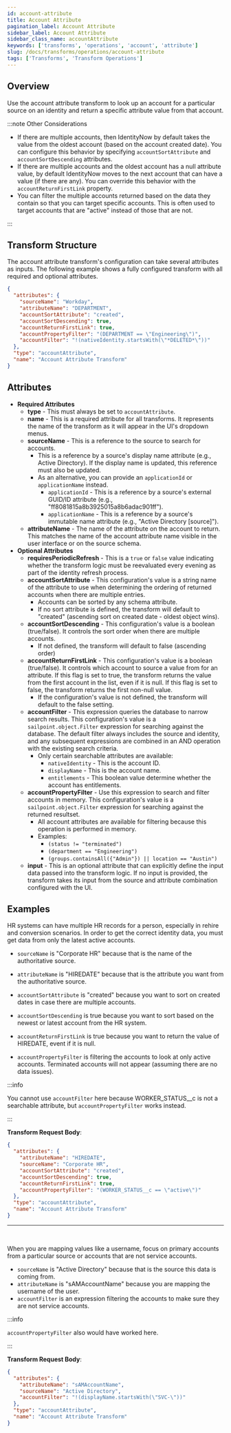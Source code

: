 ```yaml
---
id: account-attribute
title: Account Attribute
pagination_label: Account Attribute
sidebar_label: Account Attribute
sidebar_class_name: accountAttribute
keywords: ['transforms', 'operations', 'account', 'attribute']
slug: /docs/transforms/operations/account-attribute
tags: ['Transforms', 'Transform Operations']
---
```


## Overview

Use the account attribute transform to look up an account for a particular source on an identity and return a specific attribute value from that account.

:::note Other Considerations

- If there are multiple accounts, then IdentityNow by default takes the value from the oldest account (based on the account created date). You can configure this behavior by specifying `accountSortAttribute` and `accountSortDescending` attributes.
- If there are multiple accounts and the oldest account has a null attribute value, by default IdentityNow moves to the next account that can have a value (if there are any). You can override this behavior with the `accountReturnFirstLink` property.
- You can filter the multiple accounts returned based on the data they contain so that you can target specific accounts. This is often used to target accounts that are "active" instead of those that are not.

:::

## Transform Structure

The account attribute transform's configuration can take several attributes as inputs. The following example shows a fully configured transform with all required and optional attributes.

```json
{
  "attributes": {
    "sourceName": "Workday",
    "attributeName": "DEPARTMENT",
    "accountSortAttribute": "created",
    "accountSortDescending": true,
    "accountReturnFirstLink": true,
    "accountPropertyFilter": "(DEPARTMENT == \"Engineering\")",
    "accountFilter": "!(nativeIdentity.startsWith(\"*DELETED*\"))"
  },
  "type": "accountAttribute",
  "name": "Account Attribute Transform"
}
```

## Attributes

- **Required Attributes**
  - **type** - This must always be set to `accountAttribute`.
  - **name** - This is a required attribute for all transforms. It represents the name of the transform as it will appear in the UI's dropdown menus.
  - **sourceName** - This is a reference to the source to search for accounts.
    - This is a reference by a source's display name attribute (e.g., Active Directory). If the display name is updated, this reference must also be updated.
    - As an alternative, you can provide an `applicationId` or `applicationName` instead.
      - `applicationId` - This is a reference by a source's external GUID/ID attribute (e.g., "ff8081815a8b3925015a8b6adac901ff").
      - `applicationName` - This is a reference by a source's immutable name attribute (e.g., "Active Directory \[source\]").
  - **attributeName** - The name of the attribute on the account to return. This matches the name of the account attribute name visible in the user interface or on the source schema.
- **Optional Attributes**
  - **requiresPeriodicRefresh** - This is a `true` or `false` value indicating whether the transform logic must be reevaluated every evening as part of the identity refresh process.
  - **accountSortAttribute** - This configuration's value is a string name of the attribute to use when determining the ordering of returned accounts when there are multiple entries.
    - Accounts can be sorted by any schema attribute.
    - If no sort attribute is defined, the transform will default to "created" (ascending sort on created date - oldest object wins).
  - **accountSortDescending** - This configuration's value is a boolean (true/false). It controls the sort order when there are multiple accounts.
    - If not defined, the transform will default to false (ascending order)
  - **accountReturnFirstLink** - This configuration's value is a boolean (true/false). It controls which account to source a value from for an attribute. If this flag is set to true, the transform returns the value from the first account in the list, even if it is null. If this flag is set to false, the transform returns the first non-null value.
    - If the configuration's value is not defined, the transform will default to the false setting.
  - **accountFilter** - This expression queries the database to narrow search results. This configuration's value is a `sailpoint.object.Filter` expression for searching against the database. The default filter always includes the source and identity, and any subsequent expressions are combined in an AND operation with the existing search criteria.
    - Only certain searchable attributes are available:
      - `nativeIdentity` - This is the account ID.
      - `displayName` - This is the account name.
      - `entitlements` - This boolean value determine whether the account has entitlements.
  - **accountPropertyFilter** - Use this expression to search and filter accounts in memory. This configuration's value is a `sailpoint.object.Filter` expression for searching against the returned resultset.
    - All account attributes are available for filtering because this operation is performed in memory.
    - Examples:
      - `(status != "terminated")`
      - `(department == "Engineering")`
      - `(groups.containsAll({"Admin"}) || location == "Austin")`
  - **input** - This is an optional attribute that can explicitly define the input data passed into the transform logic. If no input is provided, the transform takes its input from the source and attribute combination configured with the UI.

## Examples

HR systems can have multiple HR records for a person, especially in rehire and conversion scenarios. In order to get the correct identity data, you must get data from only the latest active accounts.

- `sourceName` is "Corporate HR" because that is the name of the authoritative source.

- `attributeName` is "HIREDATE" because that is the attribute you want from the authoritative source.

- `accountSortAttribute` is "created" because you want to sort on created dates in case there are multiple accounts.

- `accountSortDescending` is true because you want to sort based on the newest or latest account from the HR system.

- `accountReturnFirstLink` is true because you want to return the value of HIREDATE, event if it is null.

- `accountPropertyFilter` is filtering the accounts to look at only active accounts. Terminated accounts will not appear (assuming there are no data issues).

:::info

You cannot use `accountFilter` here because WORKER_STATUS\_\_c is not a searchable attribute, but `accountPropertyFilter` works instead.

:::

**Transform Request Body**:

```json
{
  "attributes": {
    "attributeName": "HIREDATE",
    "sourceName": "Corporate HR",
    "accountSortAttribute": "created",
    "accountSortDescending": true,
    "accountReturnFirstLink": true,
    "accountPropertyFilter": "(WORKER_STATUS__c == \"active\")"
  },
  "type": "accountAttribute",
  "name": "Account Attribute Transform"
}
```

---

<p>&nbsp;</p>

When you are mapping values like a username, focus on primary accounts from a particular source or accounts that are not service accounts.

- `sourceName` is "Active Directory" because that is the source this data is coming from.
- `attributeName` is "sAMAccountName" because you are mapping the username of the user.
- `accountFilter` is an expression filtering the accounts to make sure they are not service accounts.

:::info

`accountPropertyFilter` also would have worked here.

:::

**Transform Request Body**:

```json
{
  "attributes": {
    "attributeName": "sAMAccountName",
    "sourceName": "Active Directory",
    "accountFilter": "!(displayName.startsWith(\"SVC-\"))"
  },
  "type": "accountAttribute",
  "name": "Account Attribute Transform"
}
```
